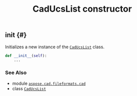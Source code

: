 ﻿---
title: CadUcsList constructor
second_title: Aspose.CAD for Python via .NET API References
description: 
type: docs
weight: 10
url: /aspose.cad.fileformats.cad/caducslist/__init__/
is_root: false
---

## __init__ {#}

Initializes a new instance of the [`CadUcsList`](/cad/python-net/aspose.cad.fileformats.cad/caducslist) class.



```python
def __init__(self):
    ...
```





### See Also
* module [`aspose.cad.fileformats.cad`](../../)
* class [`CadUcsList`](/cad/python-net/aspose.cad.fileformats.cad/caducslist)
